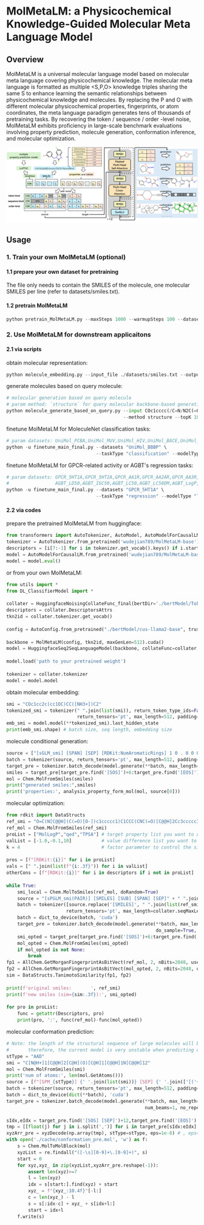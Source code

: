 # MolMetaLM: a Physicochemical Knowledge-Guided Molecular Meta Language Model

## Overview
MolMetaLM is a universal molecular language model based on molecular meta language covering physicochemical knowledge. The molecular meta language is formatted as multiple <S,P,O> knowledge triples sharing the same S to enhance learning the semantic relationships between physicochemical knowledge and molecules. By replacing the P and O with different molecular physicochemical properties, fingerprints, or atom coordinates, the meta language paradigm generates tens of thousands of pretraining tasks. By recovering the token / sequence / order -level noise, MolMetaLM exhibits proficiency in large-scale benchmark evaluations involving property prediction, molecule generation, conformation inference, and molecular optimization.

![image](https://github.com/CSUBioGroup/MolMetaLM/blob/main/figures/framework.png)

## Usage
### 1. Train your own MolMetaLM (optional)
#### 1.1 prepare your own dataset for pretraining
The file only needs to contain the SMILES of the molecule, one molecular SMILES per line (refer to datasets/smiles.txt).

#### 1.2 pretrain MolMetaLM

```python
python pretrain_MolMetaLM.py --maxSteps 1000 --warmupSteps 100 --dataset ./datasets/smiles.txt --model_size base
```

### 2. Use MolMetaLM for downstream applicaitons
#### 2.1 via scripts

obtain molecular representation:
```python
python molecule_embedding.py --input_file ./datasets/smiles.txt --output_file ./cache/smiles.pkl
```

generate molecules based on query molecule:
```python
# molecular generation based on query molecule
# param method: `structure` for query molecular backbone-based generation; `fingerprint` for query molecular fingerprint-based generation
python molecule_generate_based_on_query.py --input COc1cccc(/C=N/N2C(=O)c3ccccc3C2=O)c1OC  --output ./cache \
                                           --method structure --topK 10
```

finetune MolMetaLM for MoleculeNet classification tasks:
```python
# param datasets: UniMol_PCBA,UniMol_MUV,UniMol_HIV,UniMol_BACE,UniMol_BBBP,UniMol_Tox21,UniMol_ToxCast,UniMol_SIDER,UniMol_ClinTox
python -u finetune_main_final.py --datasets "UniMol_BBBP" \
                                 --taskType "classification" --modelType "llama2-base"
```

finetune MolMetaLM for GPCR-related activity or AGBT's regression tasks:
```python
# param datasets: GPCR_5HT1A,GPCR_5HT2A,GPCR_AA1R,GPCR_AA2AR,GPCR_AA3R,GPCR_CNR2,GPCR_DRD2,GPCR_DRD3,GPCR_HRH3,GPCR_OPRM,
#                 AGBT_LD50,AGBT_IGC50,AGBT_LC50,AGBT_LC50DM,AGBT_LogP,AGBT_FreeSolv,AGBT_Lipophilicity
python -u finetune_main_final.py --datasets "GPCR_5HT1A" \
                                 --taskType "regression" --modelType "llama2-base"
```

#### 2.2 via codes

prepare the pretrained MolMetaLM from huggingface:
```python
from transformers import AutoTokenizer, AutoModel, AutoModelForCausalLM
tokenizer = AutoTokenizer.from_pretrained('wudejian789/MolMetaLM-base')
descriptors = [i[7:-1] for i in tokenizer.get_vocab().keys() if i.startswith('[RDKit:')]
model = AutoModelForCausalLM.from_pretrained('wudejian789/MolMetaLM-base').cuda()
model = model.eval()
```
or from your own MolMetaLM:
```python
from utils import *
from DL_ClassifierModel import *

collater = HuggingfaceNoisingCollateFunc_final(bertDir='./bertModel/Tokenizer_final', seqMaxLen=512, k=64)
descriptors = collater.DescriptorsAttrs
tkn2id = collater.tokenizer.get_vocab()

config = AutoConfig.from_pretrained("./bertModel/cus-llama2-base", trust_remote_code=True, use_flash_attention_2=True)

backbone = MolMetaLM(config, tkn2id, maxGenLen=512).cuda()
model = HuggingfaceSeq2SeqLanguageModel(backbone, collateFunc=collater, AMP=True)

model.load('path to your pretrained weight')

tokenizer = collater.tokenizer
model = model.model
```

obtain molecular embedding:
```python
smi = "COc1cc2c(cc1OC)CC([NH3+])C2"
tokenized_smi = tokenizer(" ".join(list(smi)), return_token_type_ids=False, 
                          return_tensors='pt', max_length=512, padding='longest', truncation=True)
emb_smi = model.model(**tokenized_smi).last_hidden_state
print(emb_smi.shape) # batch size, seq length, embedding size
```

molecule conditional generation:
```python
source = ["[sGLM_smi] [SPAN] [SEP] [RDKit:NumAromaticRings] 1 0 . 0 0 0 ; [RDKit:MolWt] 6 3 6. 0 0 0 ; [SOS]"]
batch = tokenizer(source, return_tensors='pt', max_length=512, padding='longest', truncation=True, return_token_type_ids=False)
target_pre = tokenizer.batch_decode(model.generate(**batch, max_length=512))[0]
smiles = target_pre[target_pre.find('[SOS]')+6:target_pre.find('[EOS]')-7].replace(' ','')
mol = Chem.MolFromSmiles(smiles)
print("generated smiles:",smiles)
print('properties:', analysis_property_form_mol(mol, source[0]))
```

molecular optimization:
```python
from rdkit import DataStructs
ref_smi = "O=C(N[C@@H](C(=O)[O-])c1ccccc1)C1CCC(CNC(=O)[C@@H]2Cc3ccccc3C[NH2+]2)CC1"
ref_mol = Chem.MolFromSmiles(ref_smi)
proList = ["MolLogP","qed","TPSA"] # target property list you want to optimize 
valList = [-1.0,-0.1,10]           # value difference list you want to change
k = 4                              # factor parameter to control the similarity

pros = [f"[RDKit:{i}]" for i in proList]
vals = [" ".join(list(f"{i:.3f}")) for i in valList]
otherCons = [f"[RDKit:{i}]" for i in descriptors if i not in proList]

while True:
    smi_local = Chem.MolToSmiles(ref_mol, doRandom=True)
    source = "[sPGLM_smi(PAIR)] [SMILES] [SUB] [SPAN] [SEP]" + " ".join([f"{p} {v} ;" for p,v in zip(pros,vals)]) + " ".join([f"{p} 0 . 0 0 0 ;" for p in random.sample(otherCons,k)]) + " [SOS]"
    batch = tokenizer([source.replace('[SMILES]', " ".join(list(ref_smi)))], return_token_type_ids=False, 
                      return_tensors='pt', max_length=collater.seqMaxLen, padding='longest', truncation=True)
    batch = dict_to_device(batch, 'cuda')
    target_pre = tokenizer.batch_decode(model.generate(**batch, max_length=1024, 
                                                       do_sample=True, no_repeat_ngram_size=6, num_beams=5, length_penalty=0))[0]
    smi_opted = target_pre[target_pre.find('[SOS]')+6:target_pre.find('[EOS]')-7].replace(' ','')
    mol_opted = Chem.MolFromSmiles(smi_opted)
    if mol_opted is not None:
        break
fp1 = AllChem.GetMorganFingerprintAsBitVect(ref_mol, 2, nBits=2048, useChirality=False)
fp2 = AllChem.GetMorganFingerprintAsBitVect(mol_opted, 2, nBits=2048, useChirality=False)
sim = DataStructs.TanimotoSimilarity(fp1, fp2)

print(f'original smiles:       ', ref_smi)
print(f'new smiles (sim={sim:.3f}):', smi_opted)

for pro in proList:
    func = getattr(Descriptors, pro)
    print(pro, ':', func(ref_mol)-func(mol_opted))
```

molecular conformation prediction:
```python
# Note: the length of the structural sequence of large molecules will be too large, beyond the preset sequence length of 512. 
#       therefore, the current model is very unstable when predicting conformation for big molecules (whose num of atoms>20).
stType = "AAD"
smi = "C[N@H+]1[C@@H]2[C@H](O)[C@H]1[C@@H]1N[C@@H]12"
mol = Chem.MolFromSmiles(smi)
print('num of atoms:', len(mol.GetAtoms()))
source = [f"[SPM_{stType}] {' '.join(list(smi))} [SEP] {' '.join(['[('+stType+')ATOM:'+a.GetSymbol()+'] [XYZ] ;' for a in mol.GetAtoms()])} [SOS]"]
batch = tokenizer(source, return_tensors='pt', max_length=512, padding='longest', truncation=True, return_token_type_ids=False)
batch = dict_to_device(dict(**batch), 'cuda')
target_pre = tokenizer.batch_decode(model.generate(**batch, max_length=512, do_sample=False,
                                                   num_beams=1, no_repeat_ngram_size=0))[0]

sIdx,eIdx = target_pre.find('[SOS] [SEP]')+12,target_pre.find('[EOS]')
tmp = [[float(j) for j in i.split(',')] for i in target_pre[sIdx:eIdx].replace(' ','').split(';')[:-1]]
xyzArr_pre = xyzDecode(np.array(tmp), stType=stType, eps=1e-8) # , eps=-1
with open('./cache/conformation_pre.mol', 'w') as f:
    s = Chem.MolToMolBlock(mol)
    xyzList = re.findall("([-\s][0-9]+\.[0-9]+)", s)
    start = 0
    for xyz,xyz_ in zip(xyzList,xyzArr_pre.reshape(-1)):
        assert len(xyz)>=7
        l = len(xyz)
        idx = s[start:].find(xyz) + start
        xyz_ = f"{xyz_:10.4f}"[-l:]
        c = len(xyz_) - l
        s = s[:idx-c] + xyz_ + s[idx+l:]
        start = idx+l
    f.write(s)
```
